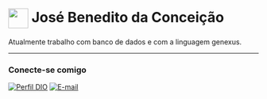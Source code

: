 <h1>
    <a href="https://www.dio.me/">
     <img align="center" width="40px" src="https://hermes.digitalinnovation.one/assets/diome/logo-minimized.png"></a>
    <span> José Benedito da Conceição</span>
</h1>

  Atualmente trabalho com banco de dados e com a linguagem genexus.


---

### Conecte-se comigo
[![Perfil DIO](https://img.shields.io/badge/-Meu%20Perfil%20na%20DIO-30A3DC?style=for-the-badge)](https://web.dio.me/users/josebeneditoconceicao/)
[![E-mail](https://img.shields.io/badge/-Email-000?style=for-the-badge&logo=microsoft-outlook&logoColor=E94D5F)](mailto:josebeneditoconceicao@gmail.com)
